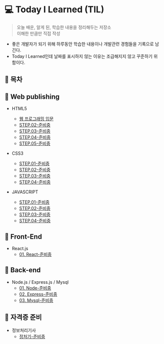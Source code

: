 # 💻 Today I Learned (TIL)
>오늘 배운, 알게 된, 학습한 내용을 정리해두는 저장소  
>이해한 만큼만 직접 작성  

* 좋은 개발자가 되기 위해 하루동안 학습한 내용이나 개발관련 경험들을 기록으로 남긴다.
* Today I Learned인데 날짜를 표시하지 않는 이유는 조급해지지 않고 꾸준하기 위함이다.

## 📌 목차

## 📝 Web publishing
* HTML5 
    * [웹 프로그래밍 입문](https://github.com/zhzkdls/TIL/blob/main/HTML/Step01.md)
    * [STEP.02-준비중](https://github.com)
    * [STEP.03-준비중](https://github.com)
    * [STEP.04-준비중](https://github.com)
    * [STEP.05-준비중](https://github.com)
  
    
* CSS3  
    * [STEP.01-준비중](https://github.com)
    * [STEP.02-준비중](https://github.com)
    * [STEP.03-준비중](https://github.com)
    * [STEP.04-준비중](https://github.com)

* JAVASCRIPT  
    * [STEP.01-준비중](https://github.com)
    * [STEP.02-준비중](https://github.com)
    * [STEP.03-준비중](https://github.com)
    * [STEP.04-준비중](https://github.com)
  

## 📝 Front-End
* React.js 
    * [01. React-준비중](https://github.com)

## 📝 Back-end
* Node.js / Express.js / Mysql 
    * [01. Node-준비중](https://github.com)
    * [02. Express-준비중](https://github.com)
    * [03. Mysql-준비중](https://github.com)

## 📝 자격증 준비
* 정보처리기사 
    * [정처기-준비중](https://github.com)

<!-- 2. **TIL repo를 본인 계정에 fork** -->






